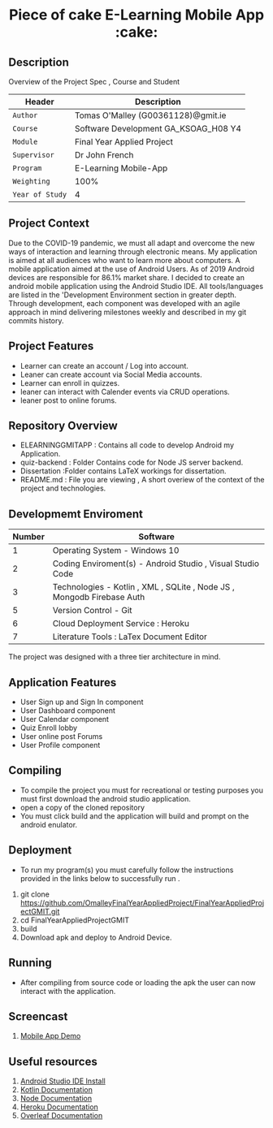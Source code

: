 
<p align="center">
<h1 align="center">Piece of cake E-Learning Mobile App :cake:
 </h1>

## Description
 <p align="left">
Overview of the Project Spec  , Course and Student  
<br />
</p>

| Header | Description |
| --- | --- |
| `Author` | Tomas O'Malley (G00361128)@gmit.ie |
| `Course` | Software Development GA_KSOAG_H08 Y4  |
| `Module` | Final Year Applied Project  |
| `Supervisor` | Dr John French  |
| `Program` | E-Learning Mobile-App  |
| `Weighting` | 100% |
| `Year of Study` | 4 |

## Project Context  
Due to the COVID-19 pandemic, we must all adapt and overcome the new ways of interaction and learning through electronic means. My application is aimed at all audiences who want to learn more about computers. A mobile application aimed at the use of Android Users. As of 2019 Android devices are responsible for 86.1% market share. I decided to create an android mobile application using the Android Studio IDE. All tools/languages are listed in the  'Development  Environment section in greater depth. Through development, each component was developed with an agile approach in mind delivering milestones weekly and described in my git commits history.

## Project  Features  
 - Learner  can create an account  / Log into account. 
 - Leaner can create account via Social Media accounts.
 - Learner can enroll in quizzes. 
 - leaner can interact with Calender events via CRUD operations.
 - leaner post to online forums.

## Repository Overview

- ELEARNINGGMITAPP : Contains all code to develop Android my Application.
- quiz-backend :  Folder Contains code for Node JS server backend. 
- Dissertation :Folder contains LaTeX workings for  dissertation.
- README.md : File you are viewing , A short overiew of the context of the project and technologies.

## Developmemt  Enviroment 

| Number | Software |
| --- | --- |
| 1 | Operating System - Windows 10  |
| 2 | Coding Enviroment(s)  - Android Studio , Visual Studio Code |
| 3 | Technologies - Kotlin , XML , SQLite , Node JS , Mongodb Firebase Auth |
| 5 | Version Control - Git |
| 6 | Cloud Deployment Service : Heroku |
| 7 | Literature Tools : LaTex Document Editor |

The project was designed with a three tier architecture  in mind. 

## Application Features
- User Sign up and Sign In component 
- User Dashboard component
- User Calendar component
- Quiz Enroll lobby 
- User online post Forums
- User Profile component 

## Compiling 
- To compile the project you must for recreational or testing purposes  you must first download the android studio application. 
- open a copy of the cloned repository 
- You must click build and the application will build and prompt on the android enulator. 

## Deployment 
- To run my program(s) you must carefully follow the instructions provided in the links below to successfully run .
 1. git clone https://github.com/OmalleyFinalYearAppliedProject/FinalYearAppliedProjectGMIT.git
 2. cd FinalYearAppliedProjectGMIT
 3. build   
 4. Download apk and deploy to Android Device.
 
## Running 
- After compiling from source code or loading the apk the user can now interact with the application.



## Screencast  

1. [Mobile App Demo](https://www.youtube.com/watch?v=31mE5qygu8E)



## Useful resources  

1. [Android Studio IDE Install](https://developer.android.com/studio?gclid=Cj0KCQjw6s2IBhCnARIsAP8RfAgZf6hBLwav2N_8VCzimwOBzo6Rh8jOl3a4EsPB7p4OaEcwcWLnEmcaAg_3EALw_wcB&gclsrc=aw.ds)
2. [Kotlin Documentation](https://developer.android.com/kotlin?gclid=Cj0KCQjw6s2IBhCnARIsAP8RfAhwNIwWe5NJ6E_UQ7hbR1ZsyEg8rEKGd95g6PhTKvN4m4qxrIEFoGsaAoOFEALw_wcB&gclsrc=aw.ds
)
3. [Node Documentation](https://nodejs.org/en/docs/)
4. [Heroku Documentation ](https://devcenter.heroku.com/categories/reference)
5. [Overleaf Documentation](https://www.overleaf.com/learn)


